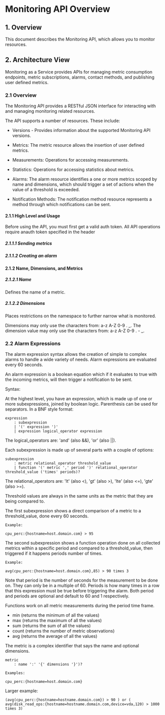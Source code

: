 
# Monitoring API Overview
 
## 1. Overview

This document describes the Monitoring API, which allows you to monitor resources.

## 2. Architecture View

Monitoring as a Service provides APIs for managing metric consumption endpoints, metric subscriptions, alarms, contact methods, and publishing user defined metrics.

### 2.1 Overview

The Monitoring API provides a RESTful JSON interface for interacting with and managing monitoring related resources.

The API supports a number of resources. These include:

+ Versions - Provides information about the supported Monitoring API versions.

+ Metrics: The metric resource allows the insertion of user defined metrics.

+ Measurements: Operations for accessing measurements.

+ Statistics: Operations for accessing statistics about metrics.

+ Alarms: The alarm resource identifies a one or more metrics scoped by name and dimensions, which should trigger a set of actions when the value of a threshold is exceeded.

+ Notification Methods: The notification method resource represents a method through which notifications can be sent.


#### 2.1.1 High Level and Usage

Before using the API, you must first get a valid auth token. All API operations require anauth token specified in the header 

##### 2.1.1.1 Sending metrics

##### 2.1.1.2 Creating an alarm

#### 2.1.2 Name, Dimensions, and Metrics

##### 2.1.2.1 Name

Defines the name of a metric. 

##### 2.1.2.2 Dimensions

Places restrictions on the namespace to further narrow what is monitored.

Dimensions may only use the characters from: a-z A-Z 0-9 . \_. The dimension value may only use the characters from: a-z A-Z 0-9 . - \_.

### 2.2 Alarm Expressions

The alarm expression syntax allows the creation of simple to complex alarms to handle a wide variety of needs. Alarm expressions are evaluated every 60 seconds.

An alarm expression is a boolean equation which if it evaluates to true with the incoming metrics, will then trigger a notification to be sent. 

Syntax:

At the highest level, you have an expression, which is made up of one or more subexpressions, joined by boolean logic. Parenthesis can be used for separators. In a BNF style format:

	expression
		: subexpression
		| '(' expression ')'
		| expression logical_operator expression

The logical_operators are: 'and' (also &&), 'or' (also ||).

Each subexpression is made up of several parts with a couple of options:

	subexpression
		: metric relational_operator threshold_value
		| function '(' metric ',' period ')' relational_operator threshold_value ('times' periods)?
		
The relational_operators are: 'lt' (also <), 'gt' (also >), 'lte' (also <=), 'gte' (also >=).

Threshold values are always in the same units as the metric that they are being compared to.

The first subexpression shows a direct comparison of a metric to a threshold_value, done every 60 seconds.

	Example:
	
	cpu_perc:{hostname=host.domain.com} > 95

The second subexpression shows a function operation done on all collected metrics within a specific period and compared to a threshold_value, then triggered if it happens periods number of times.

	Example:
	
	avg(cpu_perc:{hostname=host.domain.com},85) > 90 times 3
	
Note that period is the number of seconds for the measurement to be done on. They can only be in a multiple of 60. Periods is how many times in a row that this expression must be true before triggering the alarm. Both period and periods are optional and default to 60 and 1 respectively.

Functions work on all metric measurements during the period time frame.

+ min (returns the minimum of all the values)
+ max (returns the maximum of all the values)
+ sum (returns the sum of all the values)
+ count (returns the number of metric observations)
+ avg (returns the average of all the values)

The metric is a complex identifier that says the name and optional dimensions.

	metric
		: name ':' '{' dimensions '}')?

	Examples:
	
	cpu_perc:{hostname=host.domain.com}
	
Larger example:

	(avg(cpu_perc:{hostname=hostname.domain.com}) > 90 ) or ( avg(disk_read_ops:{hostname=hostname.domain.com,device=vda,120) > 1000 times 3)

